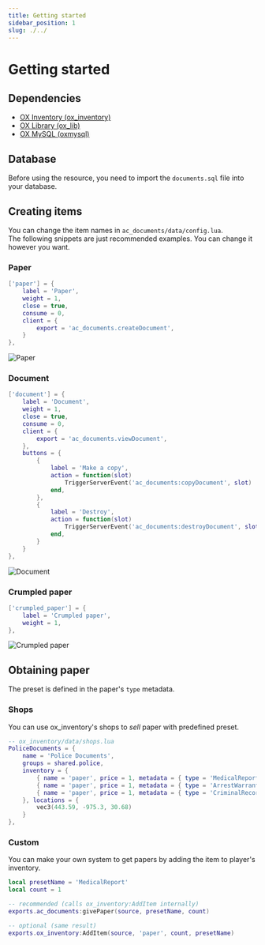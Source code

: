 ```yaml
---
title: Getting started
sidebar_position: 1
slug: ./../
---
```


# Getting started

## Dependencies
- [OX Inventory (ox_inventory)](https://github.com/overextended/ox_inventory/releases/latest)
- [OX Library (ox_lib)](https://github.com/overextended/ox_lib/releases/latest)
- [OX MySQL (oxmysql)](https://github.com/overextended/oxmysql/releases/latest)



## Database
Before using the resource, you need to import the `documents.sql` file into your database.  



## Creating items
You can change the item names in `ac_documents/data/config.lua`.  
The following snippets are just recommended examples. You can change it however you want.

### Paper
```lua
['paper'] = {
    label = 'Paper',
    weight = 1,
    close = true,
    consume = 0,
    client = {
        export = 'ac_documents.createDocument',
    }
},
```
![Paper](https://i.imgur.com/SUE4W0Q.png)

### Document
```lua
['document'] = {
    label = 'Document',
    weight = 1,
    close = true,
    consume = 0,
    client = {
        export = 'ac_documents.viewDocument',
    },
    buttons = {
        {
            label = 'Make a copy',
            action = function(slot)
                TriggerServerEvent('ac_documents:copyDocument', slot)
            end,
        },
        {
            label = 'Destroy',
            action = function(slot)
                TriggerServerEvent('ac_documents:destroyDocument', slot)
            end,
        }
    }
},
```
![Document](https://i.imgur.com/GcAGquG.png)

### Crumpled paper 
```lua
['crumpled_paper'] = {
    label = 'Crumpled paper',
    weight = 1,
},
```
![Crumpled paper](https://i.imgur.com/LbKlqh1.png)



## Obtaining paper
The preset is defined in the paper's `type` metadata.

### Shops
You can use ox_inventory's shops to *sell* paper with predefined preset.
```lua
-- ox_inventory/data/shops.lua
PoliceDocuments = {
    name = 'Police Documents',
    groups = shared.police,
    inventory = {
        { name = 'paper', price = 1, metadata = { type = 'MedicalReport' } },
        { name = 'paper', price = 1, metadata = { type = 'ArrestWarrant' } },
        { name = 'paper', price = 1, metadata = { type = 'CriminalRecord' } },
    }, locations = {
        vec3(443.59, -975.3, 30.68)
    }
},
```


### Custom
You can make your own system to get papers by adding the item to player's inventory.
```lua
local presetName = 'MedicalReport'
local count = 1

-- recommended (calls ox_inventory:AddItem internally)
exports.ac_documents:givePaper(source, presetName, count)

-- optional (same result)
exports.ox_inventory:AddItem(source, 'paper', count, presetName)
```
